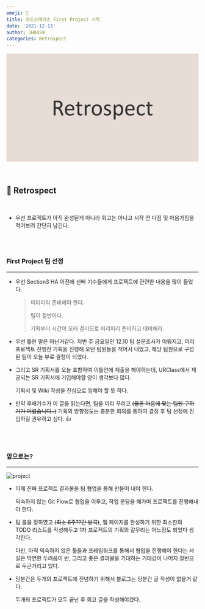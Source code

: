 ```yaml
---
emoji: 🤔
title: 코드스테이츠 First Project 시작
date: '2021-12-13'
author: JH8459
categories: Retrospect
---
```


![github-blog.png](../../assets/common/RETROSPECT.png)

<br>

## 🤔 Retrospect

<br>

- 우선 프로젝트가 아직 완성된게 아니라 회고는 아니고 시작 전 다짐 및 마음가짐을 적어보려 간단히 남긴다.

<br>
<br>

### First Project 팀 선정

---

- 우선 Section3 HA 이전에 선배 기수들에게 프로젝트에 관련한 내용을 많이 들었다.

  > 미리미리 준비해야 한다.
  >
  > 팀이 절반이다.
  >
  > 기획부터 시간이 오래 걸리므로 미리미리 준비하고 대비해라.

- 우선 틀린 말은 아닌거같다. 저번 주 금요일인 12.10 팀 설문조사가 이뤄지고, 미리 프로젝트 진행전 기획을 진행해 오던 팀원들을 적어서 내었고, 해당 팀원으로 구성된 팀이 오늘 부로 결정이 되었다.

- 그리고 SR 기획서를 오늘 포함하여 이틀안에 제출을 해야하는데, URClass에서 제공되는 SR 기획서에 기입해야할 양이 생각보다 많다.

  기획서 및 Wiki 작성을 진심으로 임해야 할 듯 하다.

- 만약 후배기수가 이 글을 읽는다면, 팀을 미리 꾸리고 ~~(물론 마음에 맞는 팀원 구하기가 어렵습니다..)~~ 기획의 방향정도는 충분한 회의를 통하여 결정 후 팀 선정에 진입하길 권유하고 싶다. 👍

<br>
<br>

### 앞으로는?

---

![project](https://user-images.githubusercontent.com/83164003/145743411-a9f1a1ab-51e2-46d4-8906-4b53e5dd21d1.jpg)

- 이제 진짜 프로젝트 결과물을 팀 협업을 통해 만들어 내야 한다.

  익숙하지 않는 Git Flow로 협업을 이루고, 작업 분담을 해가며 프로젝트를 진행해내야 한다.

- 팀 룰을 정하였고 ~~(최소 6주??간 방콕)~~, 웹 페이지를 완성하기 위한 최소한의 TODO 리스트를 작성해두고 1차 프로젝트의 기획의 갈무리는 어느정도 되었다 생각한다.

  다만, 아직 익숙하지 않은 툴들과 프레임워크를 통해서 협업을 진행해야 한다는 사실은 막연한 두려움이 반, 그리고 좋은 결과물을 기대하는 기대감이 나머지 절반으로 두근거리고 있다.

- 당분간은 두개의 프로젝트에 전념하기 위해서 블로그는 당분간 글 작성이 없을거 같다.

  두개의 프로젝트가 모두 끝난 후 회고 글을 작성해야겠다.

<br>
<br>

```toc

```
